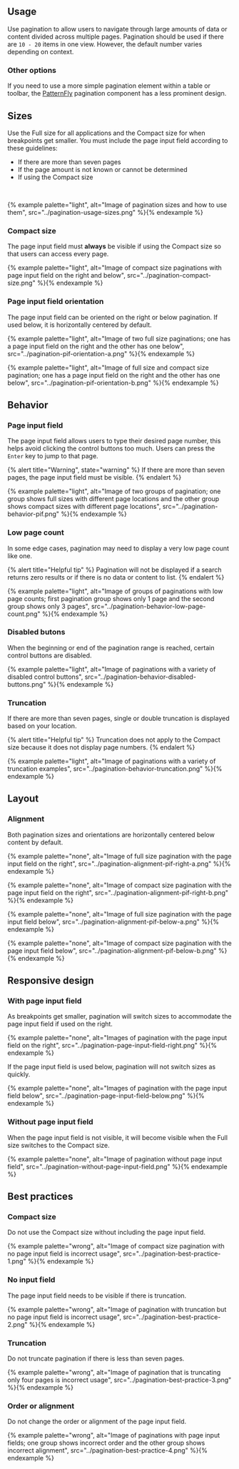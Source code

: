 

## Usage

Use pagination to allow users to navigate through large amounts of data or content divided across multiple pages. Pagination should be used if there are `10 - 20` items in one view. However, the default number varies depending on context.

### Other options

If you need to use a more simple pagination element within a table or toolbar, the [PatternFly](https://www.patternfly.org/v4/components/pagination/design-guidelines/) pagination component has a less prominent design.



## Sizes

Use the Full size for all applications and the Compact size for when breakpoints get smaller. You must include the page input field according to these guidelines:

- If there are more than seven pages
- If the page amount is not known or cannot be determined
- If using the Compact size

<br>

{% example palette="light",
           alt="Image of pagination sizes and how to use them",
           src="../pagination-usage-sizes.png" %}{% endexample %}

### Compact size

The page input field must **always** be visible if using the Compact size so that users can access every page.

{% example palette="light",
           alt="Image of compact size paginations with page input field on the right and below",
           src="../pagination-compact-size.png" %}{% endexample %}

### Page input field orientation

The page input field can be oriented on the right or below pagination. If used below, it is horizontally centered by default.

{% example palette="light",
           alt="Image of two full size paginations; one has a page input field on the right and the other has one below",
           src="../pagination-pif-orientation-a.png" %}{% endexample %}

{% example palette="light",
           alt="Image of full size and compact size pagination; one has a page input field on the right and the other has one below",
           src="../pagination-pif-orientation-b.png" %}{% endexample %}  



## Behavior

### Page input field

The page input field allows users to type their desired page number, this helps avoid clicking the control buttons too much. Users can press the `Enter` key to jump to that page.

{% alert title="Warning", state="warning" %}
If there are more than seven pages, the page input field must be visible.
{% endalert %}

{% example palette="light",
           alt="Image of two groups of pagination; one group shows full sizes with different page locations and the other group shows compact sizes with different page locations",
           src="../pagination-behavior-pif.png" %}{% endexample %}

### Low page count

In some edge cases, pagination may need to display a very low page count like one.

{% alert title="Helpful tip" %}
Pagination will not be displayed if a search returns zero results or if there is no data or content to list.
{% endalert %}

{% example palette="light",
           alt="Image of groups of paginations with low page counts; first pagination group shows only 1 page and the second group shows only 3 pages",
           src="../pagination-behavior-low-page-count.png" %}{% endexample %}

### Disabled butons

When the beginning or end of the pagination range is reached, certain control buttons are disabled.

{% example palette="light",
           alt="Image of paginations with a variety of disabled control buttons",
           src="../pagination-behavior-disabled-buttons.png" %}{% endexample %}

### Truncation

If there are more than seven pages, single or double truncation is displayed based on your location.

{% alert title="Helpful tip" %}
Truncation does not apply to the Compact size because it does not display page numbers.
{% endalert %}

{% example palette="light",
           alt="Image of paginations with a variety of truncation examples",
           src="../pagination-behavior-truncation.png" %}{% endexample %}



## Layout

### Alignment

Both pagination sizes and orientations are horizontally centered below content by default.

{% example palette="none",
           alt="Image of full size pagination with the page input field on the right",
           src="../pagination-alignment-pif-right-a.png" %}{% endexample %}

{% example palette="none",
           alt="Image of compact size pagination with the page input field on the right",
           src="../pagination-alignment-pif-right-b.png" %}{% endexample %}

{% example palette="none",
           alt="Image of full size pagination with the page input field below",
           src="../pagination-alignment-pif-below-a.png" %}{% endexample %}

{% example palette="none",
           alt="Image of compact size pagination with the page input field below",
           src="../pagination-alignment-pif-below-b.png" %}{% endexample %}



## Responsive design

### With page input field

As breakpoints get smaller, pagination will switch sizes to accommodate the page input field if used on the right.

{% example palette="none",
           alt="Images of pagination with the page input field on the right",
           src="../pagination-page-input-field-right.png" %}{% endexample %}

If the page input field is used below, pagination will not switch sizes as quickly.

{% example palette="none",
           alt="Images of pagination with the page input field below",
           src="../pagination-page-input-field-below.png" %}{% endexample %}

### Without page input field

When the page input field is not visible, it will become visible when the Full size switches to the Compact size.

{% example palette="none",
           alt="Image of pagination without page input field",
           src="../pagination-without-page-input-field.png" %}{% endexample %}

## Best practices

### Compact size

Do not use the Compact size without including the page input field.

{% example palette="wrong",
           alt="Image of compact size pagination with no page input field is incorrect usage",
           src="../pagination-best-practice-1.png" %}{% endexample %}

### No input field

The page input field needs to be visible if there is truncation.

{% example palette="wrong",
           alt="Image of pagination with truncation but no page input field is incorrect usage",
           src="../pagination-best-practice-2.png" %}{% endexample %}

### Truncation

Do not truncate pagination if there is less than seven pages.

{% example palette="wrong",
           alt="Image of pagination that is truncating only four pages is incorrect usage",
           src="../pagination-best-practice-3.png" %}{% endexample %}

### Order or alignment

Do not change the order or alignment of the page input field.

{% example palette="wrong",
           alt="Image of paginations with page input fields; one group shows incorrect order and the other group shows incorrect alignment",
           src="../pagination-best-practice-4.png" %}{% endexample %}

